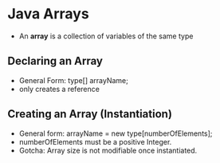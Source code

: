 
# Java Arrays
- An **array** is a collection of variables of the same type

## Declaring an Array
- General Form: type[] arrayName;
- only creates a reference

## Creating an Array (Instantiation)
- General form:  arrayName = new type[numberOfElements];
- numberOfElements must be a positive Integer.
- Gotcha: Array size is not  modifiable once instantiated.
